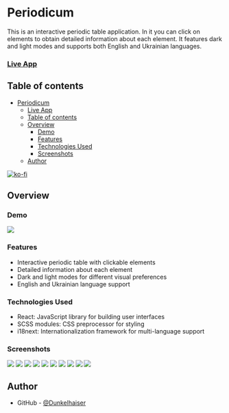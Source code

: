 # Periodicum

This is an interactive periodic table application. In it you can click on elements to obtain detailed information about each element. It features dark and light modes and supports both English and Ukrainian languages.

### [Live App](https://periodicum.pages.dev/)

## Table of contents

- [Periodicum](#periodicum)
    - [Live App](#live-app)
  - [Table of contents](#table-of-contents)
  - [Overview](#overview)
    - [Demo](#demo)
    - [Features](#features)
    - [Technologies Used](#technologies-used)
    - [Screenshots](#screenshots)
  - [Author](#author)

[![ko-fi](https://ko-fi.com/img/githubbutton_sm.svg)](https://ko-fi.com/W7W7LIYO1)

## Overview

### Demo

![](./Screenshots/Animation.gif)

### Features

-   Interactive periodic table with clickable elements
-   Detailed information about each element
-   Dark and light modes for different visual preferences
-   English and Ukrainian language support

### Technologies Used

-   React: JavaScript library for building user interfaces
-   SCSS modules: CSS preprocessor for styling
-   i18next: Internationalization framework for multi-language support

### Screenshots

![](./Screenshots/Screenshot1.png)
![](./Screenshots/Screenshot2.png)
![](./Screenshots/Screenshot3.png)
![](./Screenshots/Screenshot4.png)
![](./Screenshots/Screenshot5.png)
![](./Screenshots/Screenshot6.png)
![](./Screenshots/Screenshot7.png)
![](./Screenshots/Screenshot8.png)
![](./Screenshots/Screenshot9.png)
![](./Screenshots/Screenshot10.png)

## Author

-   GitHub - [@Dunkelhaiser](https://github.com/Dunkelhaiser)

